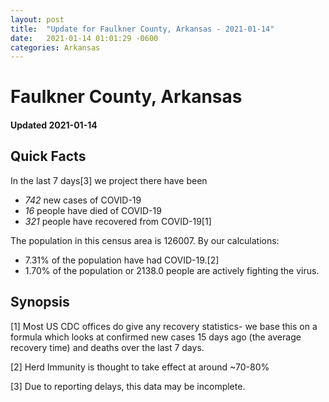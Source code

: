 ```yaml
---
layout: post
title:  "Update for Faulkner County, Arkansas - 2021-01-14"
date:   2021-01-14 01:01:29 -0600
categories: Arkansas
---
```


# Faulkner County, Arkansas
#### Updated 2021-01-14

## Quick Facts

In the last 7 days[3] we project there have been
- *742* new cases of COVID-19
- *16* people have died of COVID-19
- *321* people have recovered from COVID-19[1]

The population in this census area is 126007. By our calculations:
- 7.31% of the population have had COVID-19.[2]
- 1.70% of the population or 2138.0 people are actively fighting the virus.

## Synopsis




[1] Most US CDC offices do give any recovery statistics- we base this on a formula which looks at confirmed new cases
15 days ago (the average recovery time) and deaths over the last 7 days.

[2] Herd Immunity is thought to take effect at around ~70-80%

[3] Due to reporting delays, this data may be incomplete.
 
    